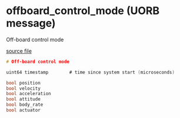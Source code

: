 # offboard_control_mode (UORB message)

Off-board control mode

[source file](https://github.com/PX4/PX4-Autopilot/blob/release/1.13/msg/offboard_control_mode.msg)

```c
# Off-board control mode

uint64 timestamp		# time since system start (microseconds)

bool position
bool velocity
bool acceleration
bool attitude
bool body_rate
bool actuator

```
